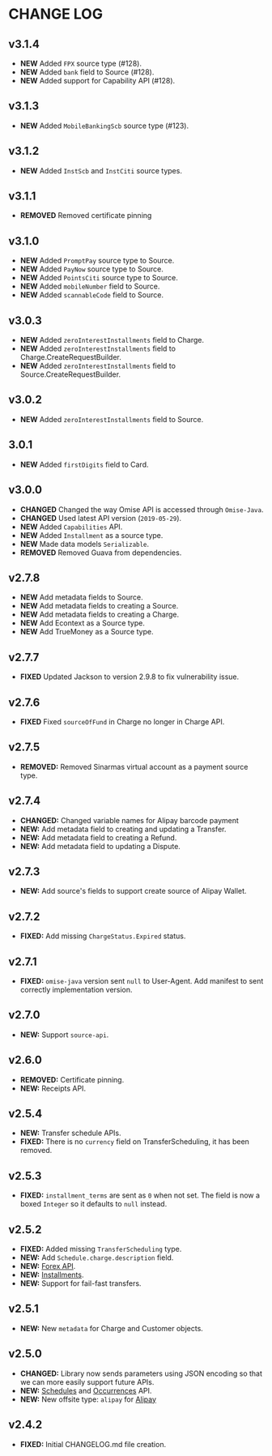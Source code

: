# CHANGE LOG

## v3.1.4

* **NEW** Added `FPX` source type (#128).
* **NEW** Added `bank` field to Source (#128).
* **NEW** Added support for Capability API (#128).

## v3.1.3

* **NEW** Added `MobileBankingScb` source type (#123).

## v3.1.2

* **NEW** Added `InstScb` and `InstCiti` source types.

## v3.1.1

* **REMOVED** Removed certificate pinning

## v3.1.0

* **NEW** Added `PromptPay` source type to Source.
* **NEW** Added `PayNow` source type to Source.
* **NEW** Added `PointsCiti` source type to Source.
* **NEW** Added `mobileNumber` field to Source.
* **NEW** Added `scannableCode` field to Source.

## v3.0.3

* **NEW** Added `zeroInterestInstallments` field to Charge.
* **NEW** Added `zeroInterestInstallments` field to Charge.CreateRequestBuilder.
* **NEW** Added `zeroInterestInstallments` field to Source.CreateRequestBuilder.

## v3.0.2

* **NEW** Added `zeroInterestInstallments` field to Source.

## 3.0.1

* **NEW** Added `firstDigits` field to Card.

## v3.0.0

* **CHANGED** Changed the way Omise API is accessed through `Omise-Java`.
* **CHANGED** Used latest API version (`2019-05-29`).
* **NEW** Added `Capabilities` API.
* **NEW** Added `Installment` as a source type.
* **NEW** Made data models `Serializable`.
* **REMOVED** Removed Guava from dependencies.

## v2.7.8

* **NEW** Add metadata fields to Source.
* **NEW** Add metadata fields to creating a Source.
* **NEW** Add metadata fields to creating a Charge.
* **NEW** Add Econtext as a Source type.
* **NEW** Add TrueMoney as a Source type.

## v2.7.7

* **FIXED** Updated Jackson to version 2.9.8 to fix vulnerability issue.

## v2.7.6

* **FIXED** Fixed `sourceOfFund` in Charge no longer in Charge API.

## v2.7.5

* **REMOVED:** Removed Sinarmas virtual account as a payment source type.

## v2.7.4

* **CHANGED:** Changed variable names for Alipay barcode payment
* **NEW:** Add metadata field to creating and updating a Transfer.
* **NEW:** Add metadata field to creating a Refund.
* **NEW:** Add metadata field to updating a Dispute.

## v2.7.3

* **NEW:** Add source's fields to support create source of Alipay Wallet.

## v2.7.2

* **FIXED:** Add missing `ChargeStatus.Expired` status.

## v2.7.1

* **FIXED:** `omise-java` version sent `null` to User-Agent. Add manifest to sent correctly implementation version.

## v2.7.0

* **NEW:** Support `source-api`.

## v2.6.0

* **REMOVED:** Certificate pinning.
* **NEW:** Receipts API.

## v2.5.4

* **NEW:** Transfer schedule APIs.
* **FIXED:** There is no `currency` field on TransferScheduling, it has been removed.

## v2.5.3

* **FIXED:** `installment_terms` are sent as `0` when not set. The field is now a boxed
  `Integer` so it defaults to `null` instead.

## v2.5.2

* **FIXED:** Added missing `TransferScheduling` type.
* **NEW:** Add `Schedule.charge.description` field.
* **NEW:** [Forex API](https://www.omise.co/forex-api).
* **NEW:** [Installments](https://www.omise.co/installment-payment).
* **NEW:** Support for fail-fast transfers.

## v2.5.1

* **NEW:** New `metadata` for Charge and Customer objects.

## v2.5.0

* **CHANGED:** Library now sends parameters using JSON encoding so that we can more easily
  support future APIs.
* **NEW:** [Schedules](https://www.omise.co/schedules-api) and
  [Occurrences](https://www.omise.co/occurrences-api) API.
* **NEW:** New offsite type: `alipay` for [Alipay](https://www.omise.co/alipay)

## v2.4.2

* **FIXED:** Initial CHANGELOG.md file creation.
